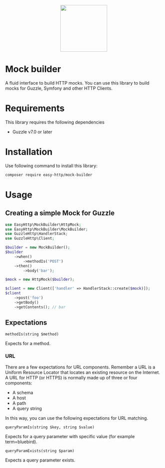 <p align="center"><img src="https://blog.pleets.org/img/articles/easy-http-logo.png" height="150"></p>

# Mock builder

A fluid interface to build HTTP mocks. You can use this library to build mocks for Guzzle, Symfony and other HTTP Clients.

# Requirements

This library requires the following dependencies

- Guzzle v7.0 or later

# Installation

Use following command to install this library:

```bash
composer require easy-http/mock-builder
```

# Usage

## Creating a simple Mock for Guzzle

```php
use EasyHttp\MockBuilder\HttpMock;
use EasyHttp\MockBuilder\MockBuilder;
use GuzzleHttp\HandlerStack;
use GuzzleHttp\Client;

$builder = new MockBuilder();
$builder
    ->when()
        ->methodIs('POST')
    ->then()
        ->body('bar');

$mock = new HttpMock($builder);

$client = new Client(['handler' => HandlerStack::create($mock)]);
$client
    ->post('foo')
    ->getBody()
    ->getContents(); // bar
```

## Expectations

`methodIs(string $method)`

Expects for a method.

### URL

There are a few expectations for URL components. Remember a URL is a Uniform Resource Locator
that locates an existing resource on the Internet. A URL for HTTP (or HTTPS) is normally made up of three or four components:

- A schema
- A host
- A path
- A query string

In this way, you can use the following expectations for URL matching.

`queryParamIs(string $key, string $value)`

Expects for a query parameter with specific value (for example term=bluebird).

`queryParamExists(string $param)`

Expects a query parameter exists.